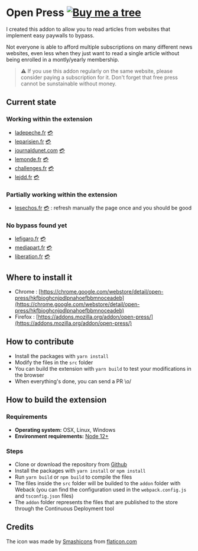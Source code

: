 # Open Press [![Buy me a tree](https://img.shields.io/badge/Buy%20me%20a%20tree-%F0%9F%8C%B3-lightgreen)](https://offset.earth/adrian)

I created this addon to allow you to read articles from websites that implement easy paywalls to bypass.

Not everyone is able to afford multiple subscriptions on many different news websites, even less when they just want to read a single article without being enrolled in a montly/yearly membership.

> ⚠️ If you use this addon regularly on the same website, please consider paying a subscription for it. Don't forget that free press cannot be sunstainable without money.

## Current state

### Working within the extension

- [ladepeche.fr](https://www.ladepeche.fr) [💳](https://clubabonnes.ladepeche.fr/offres)
- [leparisien.fr](http://www.leparisien.fr) [💳](https://abonnement.leparisien.fr/)
- [journaldunet.com](http://www.journaldunet.com) [💳](https://www.journaldunet.com/account/signup/)
- [lemonde.fr](https://www.lemonde.fr) [💳](https://abo.lemonde.fr)
- [challenges.fr](https://www.challenges.fr) [💳](https://abo.challenges.fr)
- [lejdd.fr](https://www.lejdd.fr) [💳](https://offres.lejdd.fr/abonnement/)

### Partially working within the extension

- [lesechos.fr](https://www.lesechos.fr) [💳](https://abonnement.lesechos.fr) : refresh manually the page once and you should be good

### No bypass found yet

- [lefigaro.fr](https://www.lefigaro.fr) [💳](https://boutique.lefigaro.fr/abonnement)
- [mediapart.fr](https://www.mediapart.fr) [💳](https://www.mediapart.fr/abo/offres)
- [liberation.fr](https://www.liberation.fr) [💳](https://abo.liberation.fr)

## Where to install it

- Chrome : [https://chrome.google.com/webstore/detail/open-press/hkfbioghcnjpdlpnahoefbbmnoceadeb](https://chrome.google.com/webstore/detail/open-press/hkfbioghcnjpdlpnahoefbbmnoceadeb)
- Firefox : [https://addons.mozilla.org/addon/open-press/](https://addons.mozilla.org/addon/open-press/)

## How to contribute

- Install the packages with `yarn install`
- Modify the files in the `src` folder
- You can build the extension with `yarn build` to test your modifications in the browser
- When everything's done, you can send a PR \o/

## How to build the extension

### Requirements

- **Operating system:** OSX, Linux, Windows
- **Environment requirements:** [Node 12+](https://nodejs.org/en/)

### Steps

- Clone or download the repository from [Github](https://github.com/adriantombu/open-press)
- Install the packages with `yarn install` or `npm install`
- Run `yarn build` or `npm build` to compile the files
- The files inside the `src` folder will be builded to the `addon` folder with Weback (you can find the configuration used in the `webpack.config.js` and `tsconfig.json` files)
- The `addon` folder represents the files that are published to the store through the Continuous Deployment tool

## Credits

The icon was made by [Smashicons](https://www.flaticon.com/authors/smashicons) from [flaticon.com](https://www.flaticon.com)
